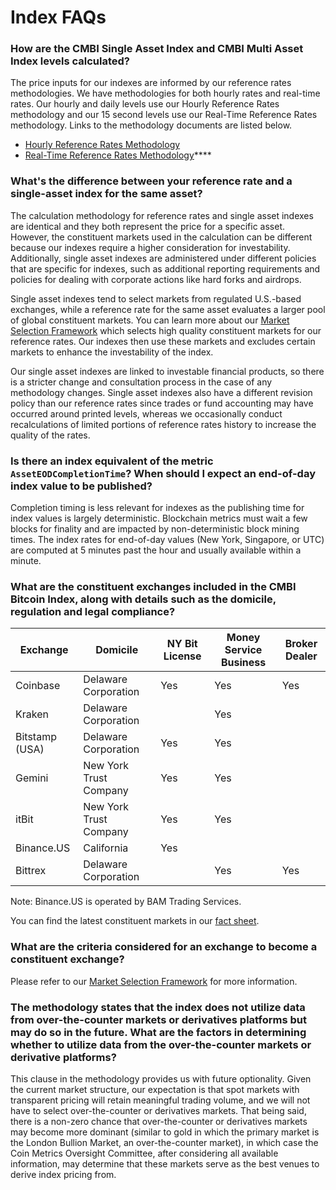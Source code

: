 # Index FAQs

### **How are the CMBI Single Asset Index and CMBI Multi Asset Index levels calculated?**&#x20;

The price inputs for our indexes are informed by our reference rates methodologies.  We have methodologies for both hourly rates and real-time rates. Our hourly and daily levels use our Hourly Reference Rates methodology and our 15 second levels use our Real-Time Reference Rates methodology. Links to the methodology documents are listed below.&#x20;

* [Hourly Reference Rates Methodology](https://coinmetrics.io/reference-rates-methodology/)
* [Real-Time Reference Rates Methodology](https://coinmetrics.io/rtrr-methodology/)****

### **What's the difference between your reference rate and a single-asset index for the same asset?**&#x20;

The calculation methodology for reference rates and single asset indexes are identical and they both represent the price for a specific asset. However, the constituent markets used in the calculation can be different because our indexes require a higher consideration for investability. Additionally, single asset indexes are administered under different policies that are specific for indexes, such as additional reporting requirements and policies for dealing with corporate actions like hard forks and airdrops.&#x20;

Single asset indexes tend to select markets from regulated U.S.-based exchanges, while a reference rate for the same asset evaluates a larger pool of global constituent markets. You can learn more about our [Market Selection Framework](https://coinmetrics.io/reference-rates-market-selection-framework/) which selects high quality constituent markets for our reference rates. Our indexes then use these markets and excludes certain markets to enhance the investability of the index. &#x20;

Our single asset indexes are linked to investable financial products, so there is a stricter change and consultation process in the case of any methodology changes. Single asset indexes also have a different revision policy than our reference rates since trades or fund accounting may have occurred around printed levels, whereas we occasionally conduct recalculations of limited portions of reference rates history to increase the quality of the rates. &#x20;

### **Is there an index equivalent of the metric `AssetEODCompletionTime`? When should I expect an end-of-day index value to be published?**

Completion timing is less relevant for indexes as the publishing time for index values is largely deterministic. Blockchain metrics must wait a few blocks for finality and are impacted by non-deterministic block mining times. The index rates for end-of-day values (New York, Singapore, or UTC) are computed at 5 minutes past the hour and usually available within a minute.&#x20;

### **What are the constituent exchanges included in the CMBI Bitcoin Index, along with details such as the domicile, regulation and legal compliance?**

| **Exchange**    | **Domicile**           | **NY Bit License**   | **Money Service Business** | **Broker Dealer** |
| --------------- | ---------------------- | -------------------- | -------------------------- | ----------------- |
| Coinbase        | Delaware Corporation   | Yes                  | Yes                        | Yes               |
| Kraken          | Delaware Corporation   |                      | Yes                        |                   |
| Bitstamp (USA)  | Delaware Corporation   | Yes                  | Yes                        |                   |
| Gemini          | New York Trust Company | Yes                  | Yes                        |                   |
| itBit           | New York Trust Company | Yes                  | Yes                        |                   |
| Binance.US      | California             | Yes                  |                            |                   |
| Bittrex         | Delaware Corporation   |                      | Yes                        | Yes               |

Note: Binance.US is operated by BAM Trading Services.&#x20;

You can find the latest constituent markets in our [fact sheet](https://cmbi-indexes.coinmetrics.io/cmbibtc).

### **What are the criteria considered for an exchange to become a constituent exchange?**

Please refer to our [Market Selection Framework](https://coinmetrics.io/reference-rates-market-selection-framework/) for more information.&#x20;

### **The methodology states that the index does not utilize data from over-the-counter markets or derivatives platforms but may do so in the future. What are the factors in determining whether to utilize data from the over-the-counter markets or derivative platforms?**

This clause in the methodology provides us with future optionality. Given the current market structure, our expectation is that spot markets with transparent pricing will retain meaningful trading volume, and we will not have to select over-the-counter or derivatives markets. That being said, there is a non-zero chance that over-the-counter or derivatives markets may become more dominant (similar to gold in which the primary market is the London Bullion Market, an over-the-counter market), in which case the Coin Metrics Oversight Committee, after considering all available information, may determine that these markets serve as the best venues to derive index pricing from.
